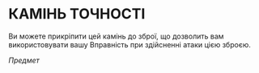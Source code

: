 ﻿# КАМІНЬ ТОЧНОСТІ

Ви можете прикріпити цей камінь до зброї, що дозволить вам використовувати вашу Вправність при здійсненні атаки цією зброєю.

*Предмет*